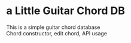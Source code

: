# a Little Guitar Chord DB
This is a simple guitar chord database<br>
Chord constructor, edit chord, API usage
